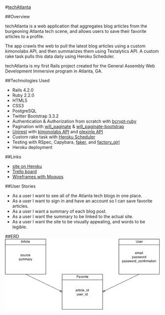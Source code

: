 #[techAtlanta](techatlanta.herokuapp.com)

##Overview

techAtlanta is a web application that aggregates blog articles from the burgeoning Atlanta tech scene, and allows users to save their favorite articles to a profile. 

The app crawls the web to pull the latest blog articles using a custom kimonolabs API, and then summarizes them using Textalytics API. A custom rake task pulls this data daily using Heroku Scheduler.

techAtlanta is my first Rails project created for the General Assembly Web Development Immersive program in Atlanta, GA.

##Technologies Used
* Rails 4.2.0
* Ruby 2.2.0
* HTML5
* CSS3
* PostgreSQL 
* Twitter Bootstrap 3.3.2
* Authentication & Authorization from scratch with [bcrypt-ruby](https://github.com/codahale/bcrypt-ruby)
* Pagination with [will_paginate](https://github.com/mislav/will_paginate) & [will_paginate-bootstrap](https://github.com/bootstrap-ruby/will_paginate-bootstrap)
* [Unirest](http://unirest.io/ruby.html) with [kimonolabs API](https://www.kimonolabs.com/) and [plexinlp API](http://www.plexinlp.com/index.html)
* Custom rake task with [Heroku Scheduler](https://addons.heroku.com/scheduler)
* Testing with RSpec, Capybara, [faker](https://github.com/stympy/faker), and [factory_girl](https://github.com/thoughtbot/factory_girl)
* Heroku deployment

##Links
* [site on Heroku](techatlanta.herokuapp.com)
* [Trello board](https://trello.com/b/c40ALByH/techatlanta)
* [Wireframes with Moqups](https://moqups.com/#!/edit/lackeyjb/JiV8e5qo)

##User Stories
* As a user I want to see all of the Atlanta tech blogs in one place.
* As a user I want to sign in and have an account so I can save favorite articles.
* As a user I want a summary of each blog post.
* As a user I want the summary to be linked to the actual site.
* As a user I want the site to be visually appealing, and words to be legible.

##ERD
![ERD diagram](https://raw.githubusercontent.com/lackeyjb/techAtlanta/master/public/images/TechAtlanta.png)

